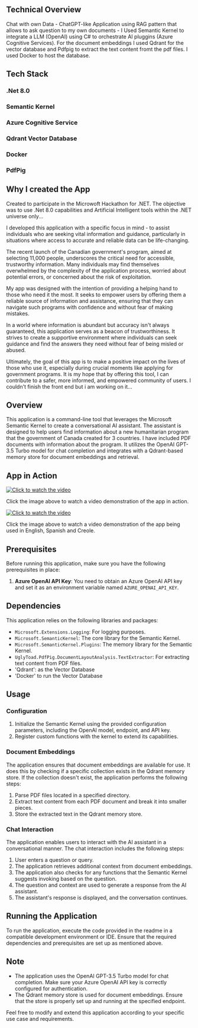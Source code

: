 ## Technical Overview 
Chat with own Data - ChatGPT-like Application using RAG pattern that allows to ask question to my own documents - I Used Semantic Kernel to integrate a LLM (OpenAI) using C# to orchestrate AI pluggins (Azure Cognitive Services).  For the document embeddings I used Qdrant for the vector database and Pdfpig to extract the text content fromt the pdf files. I used Docker to host the database.

## Tech Stack 
### .Net 8.0
### Semantic Kernel
### Azure Cognitive Service
### Qdrant Vector Database
### Docker 
### PdfPig


## Why I created the App

Created to participate in the Microwoft Hackathon for .NET.  The objective was to use .Net 8.0 capabilities and Artificial Intelligent tools within the .NET universe only...

I developed this application with a specific focus in mind - to assist individuals who are seeking vital information and guidance, particularly in situations where access to accurate and reliable data can be life-changing.

The recent launch of the Canadian government's program, aimed at selecting 11,000 people, underscores the critical need for accessible, trustworthy information. Many individuals may find themselves overwhelmed by the complexity of the application process, worried about potential errors, or concerned about the risk of exploitation.

My app was designed with the intention of providing a helping hand to those who need it the most. It seeks to empower users by offering them a reliable source of information and assistance, ensuring that they can navigate such programs with confidence and without fear of making mistakes.

In a world where information is abundant but accuracy isn't always guaranteed, this application serves as a beacon of trustworthiness. It strives to create a supportive environment where individuals can seek guidance and find the answers they need without fear of being misled or abused.

Ultimately, the goal of this app is to make a positive impact on the lives of those who use it, especially during crucial moments like applying for government programs. It is my hope that by offering this tool, I can contribute to a safer, more informed, and empowered community of users.  I couldn't finish the front end but i am working on it...

## Overview

This application is a command-line tool that leverages the Microsoft Semantic Kernel to create a conversational AI assistant. The assistant is designed to help users find information about a new humanitarian program that the government of Canada created for 3 countries.  I have included PDF documents with information about the program. It utilizes the OpenAI GPT-3.5 Turbo model for chat completion and integrates with a Qdrant-based memory store for document embeddings and retrieval.

## App in Action

[![Click to watch the video](https://img.youtube.com/vi/qjx3xT90kTg/0.jpg)](https://www.youtube.com/watch?v=qjx3xT90kTg)

Click the image above to watch a video demonstration of the app in action.

[![Click to watch the video](https://img.youtube.com/vi/tbobjZFNelA/0.jpg)](https://www.youtube.com/watch?v=tbobjZFNelA)

Click the image above to watch a video demonstration of the app being used in English, Spanish and Creole.

## Prerequisites

Before running this application, make sure you have the following prerequisites in place:

1. **Azure OpenAI API Key**: You need to obtain an Azure OpenAI API key and set it as an environment variable named `AZURE_OPENAI_API_KEY`.

## Dependencies

This application relies on the following libraries and packages:

- `Microsoft.Extensions.Logging`: For logging purposes.
- `Microsoft.SemanticKernel`: The core library for the Semantic Kernel.
- `Microsoft.SemanticKernel.Plugins`: The memory library for the Semantic Kernel.
- `UglyToad.PdfPig.DocumentLayoutAnalysis.TextExtractor`: For extracting text content from PDF files.
- 'Qdrant': as the Vector Database
- 'Docker' to run the Vector Database

## Usage

### Configuration

1. Initialize the Semantic Kernel using the provided configuration parameters, including the OpenAI model, endpoint, and API key.
2. Register custom functions with the kernel to extend its capabilities.

### Document Embeddings

The application ensures that document embeddings are available for use. It does this by checking if a specific collection exists in the Qdrant memory store. If the collection doesn't exist, the application performs the following steps:

1. Parse PDF files located in a specified directory.
2. Extract text content from each PDF document and break it into smaller pieces.
3. Store the extracted text in the Qdrant memory store.

### Chat Interaction

The application enables users to interact with the AI assistant in a conversational manner. The chat interaction includes the following steps:

1. User enters a question or query.
2. The application retrieves additional context from document embeddings.
3. The application also checks for any functions that the Semantic Kernel suggests invoking based on the question.
4. The question and context are used to generate a response from the AI assistant.
5. The assistant's response is displayed, and the conversation continues.

## Running the Application

To run the application, execute the code provided in the readme in a compatible development environment or IDE. Ensure that the required dependencies and prerequisites are set up as mentioned above.

## Note

- The application uses the OpenAI GPT-3.5 Turbo model for chat completion. Make sure your Azure OpenAI API key is correctly configured for authentication.
- The Qdrant memory store is used for document embeddings. Ensure that the store is properly set up and running at the specified endpoint.

Feel free to modify and extend this application according to your specific use case and requirements.
